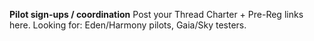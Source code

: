 **Pilot sign-ups / coordination**
Post your Thread Charter + Pre-Reg links here. Looking for: Eden/Harmony pilots, Gaia/Sky testers.
